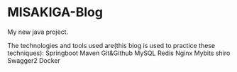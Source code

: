 # MISAKIGA-Blog
My new java project. 


The technologies and tools used are(this blog is used to practice these techniques): 
	Springboot
	Maven
	Git&Github
	MySQL
	Redis
	Nginx
	Mybits
	shiro
	Swagger2
	Docker